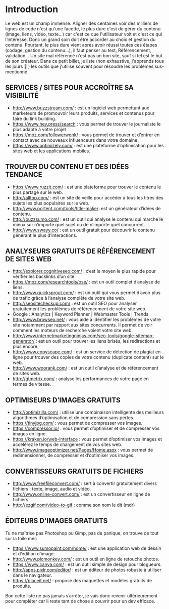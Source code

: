 # Introduction

Le web est un champ immense. Aligner des centaines voir des milliers de lignes de code n'est qu'une facette, le plus dure c'est de gérer du contenu (image, liens, vidéo, texte...) car c'est ce que l'utilisateur voit et c'est ce qui l’intéresse. Donc un grand soin doit être accorder au choix et gestion du contenu. Pourtant, le plus dure vient après avoir réussi toutes ces étapes (codage, gestion du contenu...), il faut penser au test, Référencement, validation... Un site mal référencé n'est pas un bon site, sauf si tel est le but de son créateur. Dans ce petit billet, je liste (non exhaustive, j'apprends tous les jours :1st_place_medal: ) les outils que j'utilise souvent pour résoudre les problèmes sus-mentionné.

## SERVICES / SITES POUR ACCROÎTRE SA VISIBILITÉ

* http://www.buzzstream.com/ : est un logiciel web permettant aux marketeurs de promouvoir leurs produits, services et contenus pour faire du link building.
* https://www.hey.press/search : vous permet de trouver le journaliste le plus adapté à votre projet
* https://moz.com/followerwonk/ : vous permet de trouver et d’entrer en contact avec de nouveaux influenceurs dans votre domaine.
* https://www.optimizely.com/ : est une plateforme d’optimisation pour les sites web et les applications mobiles.

## TROUVER DU CONTENU ET DES IDÉES TENDANCE

* https://www.ruzzit.com/ : est une plateforme pour trouver le contenu le plus partagé sur le web.
* http://alltop.com/ : est un site de veille pour accéder à tous les titres des sujets les plus populaires sur le web.
* http://www.portent.com/tools/title-maker: est un générateur d’idées de contenu.
* http://buzzsumo.com/ : est un outil qui analyse le contenu qui marche le mieux sur n’importe quel sujet ou de n’importe quel concurrent.
* http://www.swayy.co/ : est un outil gratuit pour découvrir le contenu générant le plus d’interactions.

## ANALYSEURS GRATUITS DE RÉFÉRENCEMENT DE SITES WEB

* http://explorer.cognitiveseo.com/ : c’est le moyen le plus rapide pour vérifier les backlinks d’un site
* https://moz.com/researchtools/ose/ : est un outil complet d’analyse de liens.
* http://www.quicksprout.com/ : est un outil qui vous permet d’avoir plus de trafic grâce à l’analyse complète de votre site web.
* http://seositecheckup.com/ : est un outil SEO pour analyser gratuitement les problèmes de référencement de votre site web.
* Google : Analytics | Keyword Planner | Webmaster Tools | Trends
* http://www.browseo.net/ : vous aide à identifier les problèmes de votre site notamment par rapport aux sites concurrents. Il permet de voir comment les moteurs de recherche voient votre site web.
* http://www.internetmarketingninjas.com/seo-tools/google-sitemap-generator/ : est un outil pour trouver les liens brisés, les redirections et plus encore.
* http://www.copyscape.com/ : est un service de détection de plagiat en ligne pour trouver des copies de votre contenu (duplicate content) sur le web.
* http://www.woorank.com/ : est un outil d’analyse et de référencement de sites web.
* http://gtmetrix.com/ : analyse les performances de votre page en termes de vitesse.

## OPTIMISEURS D’IMAGES GRATUITS

* http://optimizilla.com/ : utilise une combinaison intelligente des meilleurs algorithmes d’optimisation et de compression sans pertes.
* https://tinyjpg.com/ : vous permet de compresser vos images.
* https://compressor.io/ : vous permet d’optimiser et de compresser vos images en ligne.
* https://kraken.io/web-interface : vous permet d’optimiser vos images et accélérez le temps de chargement de vos sites web.
* http://www.imageoptimizer.net/Pages/Home.aspx : vous permet de redimensionner, de compresser et d’optimiser vos images.

## CONVERTISSEURS GRATUITS DE FICHIERS

* http://www.freefileconvert.com/ : sert à convertir gratuitement divers fichiers : texte, image, audio et vidéo.
* http://www.online-convert.com/ : est un convertisseur en ligne de fichiers.
* http://ezgif.com/video-to-gif : comme son nom le dit (mdr)

## ÉDITEURS D'IMAGES GRATUITS

Tu ne maîtrise pas Photoshop ou Gimp, pas de panique, on trouve de tout sur la toile mec

* https://www.sumopaint.com/home/ : est une application web de dessin et d’édition d’image.
* http://www.picmonkey.com/ : est un outil en ligne de retouche photos.
* https://www.canva.com/ : est un outil simple de design pour blogueurs.
* http://apps.pixlr.com/editor/ : est un éditeur de photos robuste à utiliser dans le navigateur.
* https://placeit.net/ : propose des maquettes et modèles gratuits de produits.

Bon cette liste ne pas jamais s’arrêter, je vais donc revenir ultérieurement pour compléter car il reste tant de chose à couvrir pour un dev efficace.
